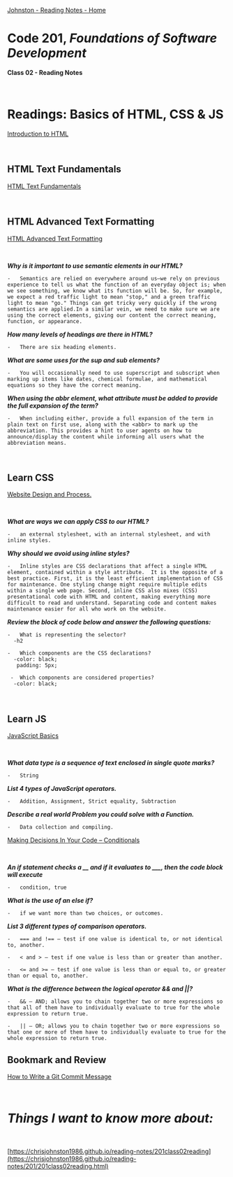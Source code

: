 [Johnston - Reading Notes - Home](https://chrisjohnston1986.github.io/reading-notes/)

# Code 201, _Foundations of Software Development_ 
**Class 02 - Reading Notes**

&nbsp;
&nbsp;

# Readings: Basics of HTML, CSS & JS
[Introduction to HTML](https://developer.mozilla.org/en-US/docs/Learn/HTML/Introduction_to_HTML)

&nbsp;
&nbsp;

## HTML Text Fundamentals
[HTML Text Fundamentals](https://developer.mozilla.org/en-US/docs/Learn/HTML/Introduction_to_HTML/HTML_text_fundamentals)

&nbsp;

## HTML Advanced Text Formatting
[HTML Advanced Text Formatting](https://developer.mozilla.org/en-US/docs/Learn/HTML/Introduction_to_HTML/Advanced_text_formatting)

&nbsp;

_**Why is it important to use semantic elements in our HTML?**_

    -   Semantics are relied on everywhere around us—we rely on previous experience to tell us what the function of an everyday object is; when we see something, we know what its function will be. So, for example, we expect a red traffic light to mean "stop," and a green traffic light to mean "go." Things can get tricky very quickly if the wrong semantics are applied.In a similar vein, we need to make sure we are using the correct elements, giving our content the correct meaning, function, or appearance. 

_**How many levels of headings are there in HTML?**_

    -   There are six heading elements.
 
_**What are some uses for the _sup_ and _sub_ elements?**_

    -   You will occasionally need to use superscript and subscript when marking up items like dates, chemical formulae, and mathematical equations so they have the correct meaning.

_**When using the _abbr_ element, what attribute must be added to provide the full expansion of the term?**_

    -   When including either, provide a full expansion of the term in plain text on first use, along with the <abbr> to mark up the abbreviation. This provides a hint to user agents on how to announce/display the content while informing all users what the abbreviation means.

&nbsp;
&nbsp;

## Learn CSS
[Website Design and Process.](https://developer.mozilla.org/en-US/docs/Learn/Getting_started_with_the_web/What_will_your_website_look_like)

&nbsp;
&nbsp;

_**What are ways we can apply CSS to our HTML?**_

    -   an external stylesheet, with an internal stylesheet, and with inline styles. 

_**Why should we avoid using inline styles?**_

    -   Inline styles are CSS declarations that affect a single HTML element, contained within a style attribute.  It is the opposite of a best practice. First, it is the least efficient implementation of CSS for maintenance. One styling change might require multiple edits within a single web page. Second, inline CSS also mixes (CSS) presentational code with HTML and content, making everything more difficult to read and understand. Separating code and content makes maintenance easier for all who work on the website.
 
_**Review the block of code below and answer the following questions:**_

    -   What is representing the selector?
      -h2

    -   Which components are the CSS declarations?
      -color: black;
       padding: 5px;

     -  Which components are considered properties?
      -color: black; 

&nbsp;
&nbsp;

## Learn JS
[JavaScript Basics](https://developer.mozilla.org/en-US/docs/Learn/Getting_started_with_the_web/JavaScript_basics)

&nbsp;
&nbsp;

_**What data type is a sequence of text enclosed in single quote marks?**_

    -   String 

_**List 4 types of JavaScript operators.**_

    -   Addition, Assignment, Strict equality, Subtraction   
 
_**Describe a real world Problem you could solve with a Function.**_

    -   Data collection and compiling.

[Making Decisions In Your Code – Conditionals](https://developer.mozilla.org/en-US/docs/Learn/JavaScript/Building_blocks/conditionals)

&nbsp;
&nbsp;

_**An if statement checks a __ and if it evaluates to ___, then the code block will execute**_

    -   condition, true

_**What is the use of an else if?**_

    -   if we want more than two choices, or outcomes.
 
_**List 3 different types of comparison operators.**_

    -   === and !== — test if one value is identical to, or not identical to, another.

    -   < and > — test if one value is less than or greater than another.

    -   <= and >= — test if one value is less than or equal to, or greater than or equal to, another.


_**What is the difference between the logical operator && and ||?**_

    -   && — AND; allows you to chain together two or more expressions so that all of them have to individually evaluate to true for the whole expression to return true.

    -   || — OR; allows you to chain together two or more expressions so that one or more of them have to individually evaluate to true for the whole expression to return true.

## Bookmark and Review
[How to Write a Git Commit Message](https://chris.beams.io/posts/git-commit/)

&nbsp;
&nbsp;

# _Things I want to know more about:_

&nbsp;
&nbsp;

[https://chrisjohnston1986.github.io/reading-notes/201class02reading](https://chrisjohnston1986.github.io/reading-notes/201/201class02reading.html)